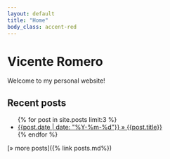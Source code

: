 ```yaml
---
layout: default
title: "Home"
body_class: accent-red
---
```


# Vicente Romero

Welcome to my personal website!

## Recent posts

<ul class="post-list">
  {% for post in site.posts limit:3 %}
    <li class="post-list__item">
      <a href="{{post.url}}">{{post.date | date: "%Y-%m-%d"}} &raquo; {{post.title}}</a>
    </li>
  {% endfor %}
</ul>

[&raquo; more posts]({% link posts.md%})
